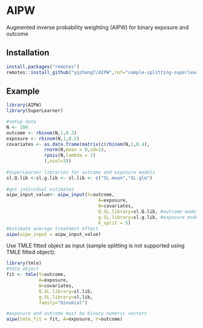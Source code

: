 
# AIPW

<!-- badges: start -->
<!-- badges: end -->

Augmented inverse probability weighting (AIPW) for binary exposure and outcome

## Installation

``` r
install.packages("remotes")
remotes::install_github("yqzhong7/AIPW",ref="sample-splitting-superlearner")
```

## Example


``` r
library(AIPW)
library(SuperLearner)

#setup data
N <- 100
outcome <- rbinom(N,1,0.3)
exposure <- rbinom(N,1,0.5)
covariates <- as.data.frame(matrix(c(rbinom(N,1,0.4),
              rnorm(N,mean = 0,sd=1),
              rpois(N,lambda = 2)
              ),ncol=3))
              
#SuperLearner libraries for outcome and exposure models              
sl.Q.lib <-sl.g.lib <- sl.lib <- c("SL.mean","SL.glm")
              
#get individual estimates               
aipw_input_value<- aipw_input(Y=outcome,
                                  A=exposure,
                                  W=covariates,
                                  Q.SL.library=sl.Q.lib, #outcome model
                                  g.SL.library=sl.g.lib, #exposure model
                                  k_split = 5)
#estimate average treatment effect                                 
aipw(aipw_input = aipw_input_value)                  
```

Use TMLE fitted object as input (sample splitting is not supported using TMLE fitted object):

```R
library(tmle)
#tmle object
fit <- tmle(Y=outcome,
            A=exposure,
            W=covariates,
            Q.SL.library=sl.lib,
            g.SL.library=sl.lib,
            family="binomial")

#exposure and outcome must be binary numeric vectors
aipw(tmle_fit = fit, A=exposure, Y=outcome)
```

